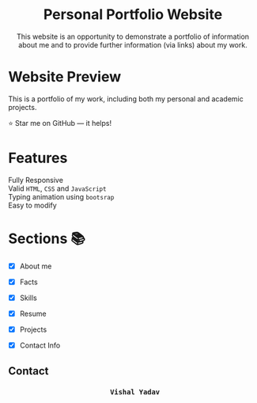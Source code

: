 <h1 align="center">Personal Portfolio Website </h1>

<p align="center">This website is an opportunity to demonstrate a portfolio of information about me and to provide further information (via links) about my work.<p>



# Website Preview

This is a portfolio of my work, including both my personal and academic projects.

:star: Star me on GitHub — it helps!

# Features

Fully Responsive\
 Valid `HTML`, `CSS` and `JavaScript`\
 Typing animation using `bootsrap`\
 Easy to modify

# Sections 📚

- [x] About me
- [x] Facts
- [x] Skills
- [x] Resume
- [x] Projects
- [x] Contact Info


## Contact

 <h3 align="center">
  <code> Vishal Yadav</code>
</h3>
